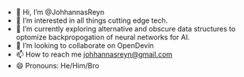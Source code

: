 - 👋 Hi, I’m @JohhannasReyn
- 👀 I’m interested in all things cutting edge tech.
- 🌱 I’m currently exploring alternative and obscure data structures to optomize backpropogation of neural networks for AI.
- 💞️ I’m looking to collaborate on OpenDevin
- 📫 How to reach me johhannasreyn@gmail.com
- 😄 Pronouns: He/Him/Bro

<!---
JohhannasReyn/JohhannasReyn is a ✨ special ✨ repository because its `README.md` (this file) appears on your GitHub profile.
You can click the Preview link to take a look at your changes.
--->
